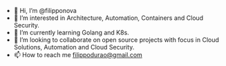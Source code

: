 - 👋 Hi, I’m @filipponova
- 👀 I’m interested in Architecture, Automation, Containers and Cloud Security.
- 🌱 I’m currently learning Golang and K8s.
- 💞️ I’m looking to collaborate on open source projects with focus in Cloud Solutions, Automation and Cloud Security.
- 📫 How to reach me filippodurao@gmail.com

<!---
filipponova/filipponova is a ✨ special ✨ repository because its `README.md` (this file) appears on your GitHub profile.
You can click the Preview link to take a look at your changes.
--->
